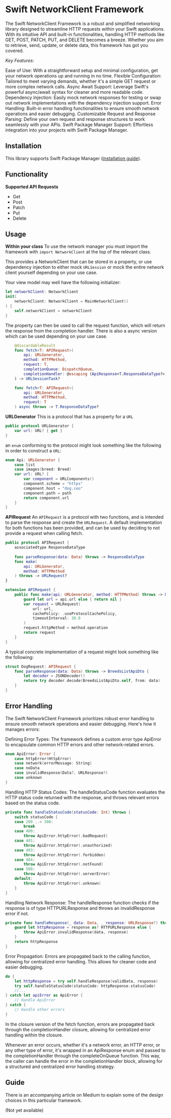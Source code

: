 # Swift NetworkClient Framework

The Swift NetworkClient Framework is a robust and simplified networking library designed to streamline HTTP requests within your Swift applications. With its intuitive API and built-in functionalities, handling HTTP methods like GET, POST, PATCH, PUT, and DELETE becomes a breeze. Whether you aim to retrieve, send, update, or delete data, this framework has got you covered.

*Key Features:*

Ease of Use: With a straightforward setup and minimal configuration, get your network operations up and running in no time.
Flexible Configuration: Tailored to meet varying demands, whether it's a simple GET request or more complex network calls.
Async Await Support: Leverage Swift's powerful async/await syntax for cleaner and more readable code.
Dependency Injection: Easily mock network responses for testing or swap out network implementations with the dependency injection support.
Error Handling: Built-in error handling functionalities to ensure smooth network operations and easier debugging.
Customizable Request and Response Parsing: Define your own request and response structures to work seamlessly with your APIs.
Swift Package Manager Support: Effortless integration into your projects with Swift Package Manager.

## Installation

This library supports Swift Package Manager ([installation guide](https://stevenpcurtis.medium.com/use-swift-package-manager-to-add-dependencies-b605f91a4990)).

## Functionality

**Supported API Requests**
- Get
- Post
- Patch
- Put
- Delete

## Usage

**Within your class**
To use the network manager you must import the framework with `import NetworkClient` at the top of the relevant class.

This provides a NetworkClient that can be stored in a property, or use dependency injection to either mock `URLSession` or mock the entire network client yourself depending on your use case.

Your view model may well have the following initializer:

```swift
let networkClient: NetworkClient
init(
    networkClient: NetworkClient = MainNetworkClient()
) {
    self.networkClient = networkClient
}
```

The property can then be used to call the request function, which will return the response from the completion handler. There is also a async version which can be used depending on your use case.

```swift
    @discardableResult
    func fetch<T: APIRequest>(
        api: URLGenerator,
        method: HTTPMethod,
        request: T,
        completionQueue: DispatchQueue,
        completionHandler: @escaping (ApiResponse<T.ResponseDataType?>) -> Void
    ) -> URLSessionTask?

    func fetch<T: APIRequest>(
        api: URLGenerator,
        method: HTTPMethod,
        request: T
    ) async throws -> T.ResponseDataType?
```

**URLGenerator**
This is a protocol that has a property for a `URL`

```swift
public protocol URLGenerator {
    var url: URL? { get }
}
```

an `enum` conforming to the protocol might look something like the following in order to construct a `URL`:

```swift
enum Api: URLGenerator {
    case list
    case images(breed: Breed)
    var url: URL? {
        var component = URLComponents()
        component.scheme = "https"
        component.host = "dog.ceo"
        component.path = path
        return component.url
    }
}
``` 
**APIRequest**
An `APIRequest` is a protocol with two functions, and is intended to parse the response and create the `URLRequest`. A default implementation for both functions has been provided, and can be used by deciding to not provide a request when calling fetch.

```swift
public protocol APIRequest {
    associatedtype ResponseDataType
    
    func parseResponse(data: Data) throws -> ResponseDataType
    func make(
        api: URLGenerator,
        method: HTTPMethod
    ) throws -> URLRequest?
}

extension APIRequest {
    public func make(api: URLGenerator, method: HTTPMethod) throws -> URLRequest? {
        guard let url = api.url else { return nil }
        var request = URLRequest(
            url: url,
            cachePolicy: .useProtocolCachePolicy,
            timeoutInterval: 30.0
        )
        request.httpMethod = method.operation
        return request
    }
}
```

A typical concrete implementation of a request might look something like the following:

```swift
struct DogRequest: APIRequest {
    func parseResponse(data: Data) throws -> BreedsListApiDto {
        let decoder = JSONDecoder()
        return try decoder.decode(BreedsListApiDto.self, from: data)
    }
}
```

## Error Handling
The Swift NetworkClient Framework prioritizes robust error handling to ensure smooth network operations and easier debugging. Here's how it manages errors:

Defining Error Types:
The framework defines a custom error type ApiError to encapsulate common HTTP errors and other network-related errors.

```swift
enum ApiError: Error {
    case httpError(HttpError)
    case network(errorMessage: String)
    case noData
    case invalidResponse(Data?, URLResponse?)
    case unknown
}
```

Handling HTTP Status Codes:
The handleStatusCode function evaluates the HTTP status code returned with the response, and throws relevant errors based on the status code.
```swift
private func handleStatusCode(statusCode: Int) throws {
    switch statusCode {
    case 200 ..< 300:
        break
    case 400:
        throw ApiError.httpError(.badRequest)
    case 401:
        throw ApiError.httpError(.unauthorized)
    case 403:
        throw ApiError.httpError(.forbidden)
    case 404:
        throw ApiError.httpError(.notFound)
    case 500:
        throw ApiError.httpError(.serverError)
    default:
        throw ApiError.httpError(.unknown)
    }
}
```

Handling Network Response:
The handleResponse function checks if the response is of type HTTPURLResponse and throws an invalidResponse error if not.

```swift
private func handleResponse(_ data: Data, _ response: URLResponse?) throws -> (HTTPURLResponse) {
    guard let httpResponse = response as? HTTPURLResponse else {
        throw ApiError.invalidResponse(data, response)
    }
    return httpResponse
}
```

Error Propagation:
Errors are propagated back to the calling function, allowing for centralized error handling. This allows for cleaner code and easier debugging.

```swift
do {
    let httpResponse = try self.handleResponse(validData, response)
    try self.handleStatusCode(statusCode: httpResponse.statusCode)
    //...
} catch let apiError as ApiError {
    // Handle ApiError
} catch {
    // Handle other errors
}
```

In the closure version of the fetch function, errors are propagated back through the completionHandler closure, allowing for centralized error handling within the closure.

Whenever an error occurs, whether it's a network error, an HTTP error, or any other type of error, it's wrapped in an ApiResponse enum and passed to the completionHandler through the completeOnQueue function. This way, the caller can handle the error in the completionHandler block, allowing for a structured and centralized error handling strategy.

## Guide
There is an accompanying article on Medium to explain some of the design choices in this particular framework.

(Not yet available)
